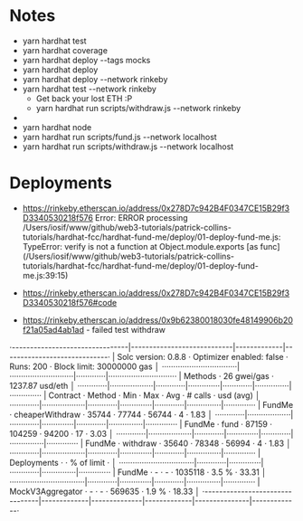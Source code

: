 # Notes
- yarn hardhat test
- yarn hardhat coverage
- yarn hardhat deploy --tags mocks
- yarn hardhat deploy
- yarn hardhat deploy --network rinkeby
- yarn hardhat test --network rinkeby
  - Get back your lost ETH :P
  - yarn hardhat run scripts/withdraw.js --network rinkeby
- 
- yarn hardhat node
- yarn hardhat run scripts/fund.js --network localhost
- yarn hardhat run scripts/withdraw.js --network localhost



# Deployments

- https://rinkeby.etherscan.io/address/0x278D7c942B4F0347CE15B29f3D3340530218f576
Error: ERROR processing /Users/iosif/www/github/web3-tutorials/patrick-collins-tutorials/hardhat-fcc/hardhat-fund-me/deploy/01-deploy-fund-me.js:
TypeError: verify is not a function
    at Object.module.exports [as func] (/Users/iosif/www/github/web3-tutorials/patrick-collins-tutorials/hardhat-fcc/hardhat-fund-me/deploy/01-deploy-fund-me.js:39:15)


- https://rinkeby.etherscan.io/address/0x278D7c942B4F0347CE15B29f3D3340530218f576#code

- https://rinkeby.etherscan.io/address/0x9b62380018030fe48149906b20f21a05ad4ab1ad - failed test withdraw 


·--------------------------------|----------------------------|-------------|-----------------------------·
|      Solc version: 0.8.8       ·  Optimizer enabled: false  ·  Runs: 200  ·  Block limit: 30000000 gas  │
·································|····························|·············|······························
|  Methods                       ·               26 gwei/gas                ·       1237.87 usd/eth       │
·············|···················|·············|··············|·············|···············|··············
|  Contract  ·  Method           ·  Min        ·  Max         ·  Avg        ·  # calls      ·  usd (avg)  │
·············|···················|·············|··············|·············|···············|··············
|  FundMe    ·  cheaperWithdraw  ·      35744  ·       77744  ·      56744  ·            4  ·       1.83  │
·············|···················|·············|··············|·············|···············|··············
|  FundMe    ·  fund             ·      87159  ·      104259  ·      94200  ·           17  ·       3.03  │
·············|···················|·············|··············|·············|···············|··············
|  FundMe    ·  withdraw         ·      35640  ·       78348  ·      56994  ·            4  ·       1.83  │
·············|···················|·············|··············|·············|···············|··············
|  Deployments                   ·                                          ·  % of limit   ·             │
·································|·············|··············|·············|···············|··············
|  FundMe                        ·          -  ·           -  ·    1035118  ·        3.5 %  ·      33.31  │
·································|·············|··············|·············|···············|··············
|  MockV3Aggregator              ·          -  ·           -  ·     569635  ·        1.9 %  ·      18.33  │
·--------------------------------|-------------|--------------|-------------|---------------|-------------·